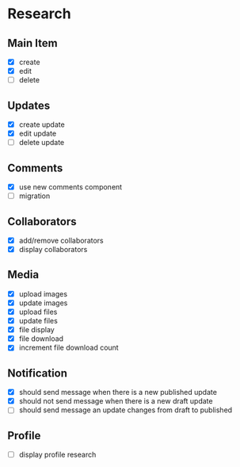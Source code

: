 # Research

## Main Item

- [x] create
- [x] edit
- [ ] delete

## Updates

- [x] create update
- [x] edit update
- [ ] delete update

## Comments

- [x] use new comments component
- [ ] migration

## Collaborators

- [x] add/remove collaborators
- [x] display collaborators

## Media

- [x] upload images
- [x] update images
- [x] upload files
- [x] update files
- [x] file display
- [x] file download
- [x] increment file download count

## Notification

- [x] should send message when there is a new published update
- [x] should not send message when there is a new draft update
- [ ] should send message an update changes from draft to published

## Profile

- [ ] display profile research

